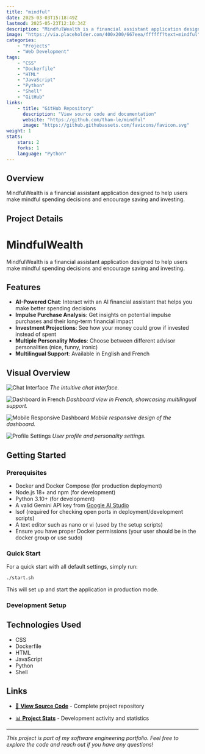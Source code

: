 ```yaml
---
title: "mindful"
date: 2025-03-03T15:18:49Z
lastmod: 2025-05-23T12:10:34Z
description: "MindfulWealth is a financial assistant application designed to help users make mindful spending decisions and encourage saving and investing."
image: "https://via.placeholder.com/400x200/667eea/ffffff?text=mindful"
categories:
    - "Projects"
    - "Web Development"
tags:
    - "CSS"
    - "Dockerfile"
    - "HTML"
    - "JavaScript"
    - "Python"
    - "Shell"
    - "GitHub"
links:
    - title: "GitHub Repository"
      description: "View source code and documentation"
      website: "https://github.com/tham-le/mindful"
      image: "https://github.githubassets.com/favicons/favicon.svg"
weight: 1
stats:
    stars: 2
    forks: 1
    language: "Python"
---
```


## Overview

MindfulWealth is a financial assistant application designed to help users make mindful spending decisions and encourage saving and investing.

## Project Details

# MindfulWealth

MindfulWealth is a financial assistant application designed to help users make mindful spending decisions and encourage saving and investing.

## Features

- **AI-Powered Chat**: Interact with an AI financial assistant that helps you make better spending decisions
- **Impulse Purchase Analysis**: Get insights on potential impulse purchases and their long-term financial impact
- **Investment Projections**: See how your money could grow if invested instead of spent
- **Multiple Personality Modes**: Choose between different advisor personalities (nice, funny, ironic)
- **Multilingual Support**: Available in English and French

## Visual Overview

![Chat Interface](img/chat_interface.png)
*The intuitive chat interface.*

![Dashboard in French](img/Dashboard%20inFrench.png)
*Dashboard view in French, showcasing multilingual support.*

![Mobile Responsive Dashboard](img/dasboard_mobile_responsive.png)
*Mobile responsive design of the dashboard.*

![Profile Settings](img/profil-setting.png)
*User profile and personality settings.*

## Getting Started

### Prerequisites

- Docker and Docker Compose (for production deployment)
- Node.js 18+ and npm (for development)
- Python 3.10+ (for development)
- A valid Gemini API key from [Google AI Studio](https://ai.google.dev/)
- lsof (required for checking open ports in deployment/development scripts)
- A text editor such as nano or vi (used by the setup scripts)
- Ensure you have proper Docker permissions (your user should be in the docker group or use sudo)

### Quick Start

For a quick start with all default settings, simply run:

```bash
./start.sh
```

This will set up and start the application in production mode.

### Development Setup

## Technologies Used

- CSS
- Dockerfile
- HTML
- JavaScript
- Python
- Shell

## Links

- [📂 **View Source Code**](https://github.com/tham-le/mindful) - Complete project repository

- [📊 **Project Stats**](https://github.com/tham-le/mindful/pulse) - Development activity and statistics

---

*This project is part of my software engineering portfolio. Feel free to explore the code and reach out if you have any questions!*

